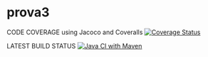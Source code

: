 # prova3

CODE COVERAGE using Jacoco and Coveralls
[![Coverage Status](https://coveralls.io/repos/github/cvallott/prova24/badge.svg?branch=develop)](https://coveralls.io/github/cvallott/prova3?branch=develop)

LATEST BUILD STATUS
[![Java CI with Maven](https://github.com/cvallott/prova3/actions/workflows/build.yml/badge.svg?branch=main)](https://github.com/cvallott/prova3/actions/workflows/build.yml)
